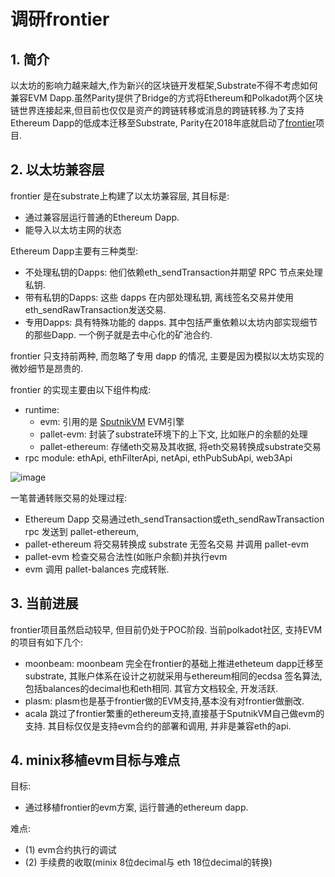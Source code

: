 # 调研frontier
## 1. 简介
以太坊的影响力越来越大,作为新兴的区块链开发框架,Substrate不得不考虑如何兼容EVM Dapp.虽然Parity提供了Bridge的方式将Ethereum和Polkadot两个区块链世界连接起来,但目前也仅仅是资产的跨链转移或消息的跨链转移.为了支持Ethereum Dapp的低成本迁移至Substrate, Parity在2018年底就启动了[frontier](https://github.com/paritytech/frontier)项目.

## 2. 以太坊兼容层
frontier 是在substrate上构建了以太坊兼容层, 其目标是:
- 通过兼容层运行普通的Ethereum Dapp.
- 能导入以太坊主网的状态

Ethereum Dapp主要有三种类型:
- 不处理私钥的Dapps: 他们依赖eth_sendTransaction并期望 RPC 节点来处理私钥.
- 带有私钥的Dapps: 这些 dapps 在内部处理私钥, 离线签名交易并使用eth_sendRawTransaction发送交易.
- 专用Dapps: 具有特殊功能的 dapps. 其中包括严重依赖以太坊内部实现细节的那些Dapp. 一个例子就是去中心化的矿池合约.

frontier 只支持前两种, 而忽略了专用 dapp 的情况, 主要是因为模拟以太坊实现的微妙细节是昂贵的.

frontier 的实现主要由以下组件构成:

- runtime: 
  - evm: 引用的是 [SputnikVM](https://github.com/rust-blockchain/evm) EVM引擎
  - pallet-evm: 封装了substrate环境下的上下文, 比如账户的余额的处理
  - pallet-ethereum: 存储eth交易及其收据, 将eth交易转换成substrate交易
- rpc module: ethApi, ethFilterApi, netApi, ethPubSubApi, web3Api

![image](https://user-images.githubusercontent.com/8869892/127769409-30f02364-3db7-488b-b91c-c171d4c73b5a.png)

一笔普通转账交易的处理过程:
- Ethereum Dapp 交易通过eth_sendTransaction或eth_sendRawTransaction rpc 发送到  pallet-ethereum, 
- pallet-ethereum 将交易转换成 substrate 无签名交易 并调用 pallet-evm
- pallet-evm 检查交易合法性(如账户余额)并执行evm
- evm 调用 pallet-balances 完成转账.

## 3. 当前进展
frontier项目虽然启动较早, 但目前仍处于POC阶段.
当前polkadot社区, 支持EVM的项目有如下几个:
- moonbeam:
  moonbeam 完全在frontier的基础上推进etheteum dapp迁移至substrate, 其账户体系在设计之初就采用与ethereum相同的ecdsa 签名算法, 包括balances的decimal也和eth相同. 其官方文档较全, 开发活跃.
- plasm:
  plasm也是基于frontier做的EVM支持,基本没有对frontier做删改.
- acala
  跳过了frontier繁重的ethereum支持,直接基于SputnikVM自己做evm的支持. 其目标仅仅是支持evm合约的部署和调用, 并非是兼容eth的api.

## 4. minix移植evm目标与难点
目标:
- 通过移植frontier的evm方案, 运行普通的ethereum dapp.

难点:
- (1) evm合约执行的调试
- (2) 手续费的收取(minix 8位decimal与 eth 18位decimal的转换)
